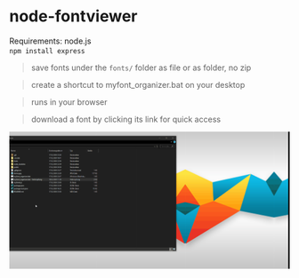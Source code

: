 # node-fontviewer
Requirements: node.js<br>
`npm install express`

>save fonts under the `fonts/` folder as file or as folder, no zip

>create a shortcut to myfont_organizer.bat on your desktop
 
>runs in your browser

>download a font by clicking its link for quick access 

![](Desktop.gif)
